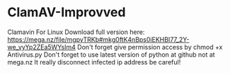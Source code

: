 # ClamAV-Improvved
Clamavin For Linux
Download full version here: https://mega.nz/file/mgpyTRKb#mkg0ftK4nBps0iEKHBI77_2Y-we_vyYp2ZEa5WYsIm4
Don't forget give permission access by chmod +x Antivirus.py 
Don't forget to use latest version of python at github not at mega.nz
It really disconnect infected ip address be careful!
